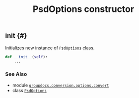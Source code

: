 ﻿---
title: PsdOptions constructor
second_title: GroupDocs.Conversion for Python via .NET API References
description: 
type: docs
weight: 10
url: /python-net/groupdocs.conversion.options.convert/psdoptions/__init__/
is_root: false
---

## __init__ {#}

Initializes new instance of [`PsdOptions`](/conversion/python-net/groupdocs.conversion.options.convert/psdoptions) class.



```python
def __init__(self):
    ...
```





### See Also
* module [`groupdocs.conversion.options.convert`](../../)
* class [`PsdOptions`](/conversion/python-net/groupdocs.conversion.options.convert/psdoptions)
